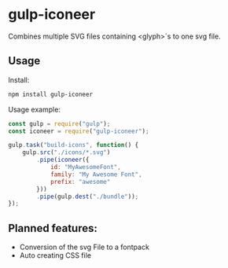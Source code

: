 gulp-iconeer
============

Combines multiple SVG files containing &lt;glyph&gt;´s to one svg file.

Usage
-----

Install:

``` bash
npm install gulp-iconeer
```

Usage example:

``` js
const gulp = require("gulp");
const iconeer = require("gulp-iconeer");

gulp.task("build-icons", function() {
    gulp.src("./icons/*.svg")
        .pipe(iconeer({
            id: "MyAwesomeFont",
            family: "My Awesome Font",
            prefix: "awesome"
        }))
        .pipe(gulp.dest("./bundle"));
});
```

Planned features:
--------
- Conversion of the svg File to a fontpack
- Auto creating CSS file
